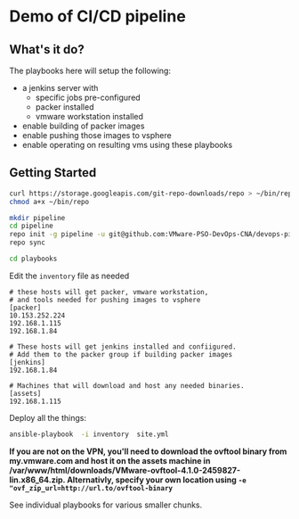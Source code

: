 # Demo of CI/CD pipeline

## What's it do?

The playbooks here will setup the following:
- a jenkins server with
  - specific jobs pre-configured
  - packer installed
  - vmware workstation installed
- enable building of packer images
- enable pushing those images to vsphere
- enable operating on resulting vms using these playbooks


## Getting Started

```bash
curl https://storage.googleapis.com/git-repo-downloads/repo > ~/bin/repo
chmod a+x ~/bin/repo

mkdir pipeline
cd pipeline
repo init -g pipeline -u git@github.com:VMware-PSO-DevOps-CNA/devops-pipeline-demo.git
repo sync

cd playbooks
```

Edit the `inventory` file as needed

```text
# these hosts will get packer, vmware workstation,
# and tools needed for pushing images to vsphere
[packer]
10.153.252.224
192.168.1.115
192.168.1.84

# These hosts will get jenkins installed and confiigured.
# Add them to the packer group if building packer images
[jenkins]
192.168.1.84

# Machines that will download and host any needed binaries.
[assets]
192.168.1.115
```

Deploy all the things:

```bash
ansible-playbook  -i inventory  site.yml
```

**If you are not on the VPN, you'll need to download the ovftool binary from my.vmware.com
and host it on the assets
machine in /var/www/html/downloads/VMware-ovftool-4.1.0-2459827-lin.x86_64.zip. 
Alternativly, specify your own location using `-e "ovf_zip_url=http://url.to/ovftool-binary`**

See individual playbooks for various smaller chunks.
